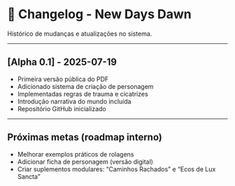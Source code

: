 # 📓 Changelog - New Days Dawn

Histórico de mudanças e atualizações no sistema.

---

## [Alpha 0.1] - 2025-07-19
- Primeira versão pública do PDF
- Adicionado sistema de criação de personagem
- Implementadas regras de trauma e cicatrizes
- Introdução narrativa do mundo incluída
- Repositório GitHub inicializado

---

## Próximas metas (roadmap interno)
- Melhorar exemplos práticos de rolagens
- Adicionar ficha de personagem (versão digital)
- Criar suplementos modulares: “Caminhos Rachados” e “Ecos de Lux Sancta”
